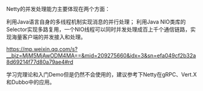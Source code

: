 Netty的并发处理能力主要体现在两个方面：

利用Java语言自身的多线程机制实现消息的并行处理；
利用Java NIO类库的Selector实现多路复用，一个NIO线程可以同时并发处理成百上千个通信链路，实现海量客户端的并发接入和处理。


<https://mp.weixin.qq.com/s?__biz=MjM5MjAwODM4MA==&mid=209275660&idx=3&sn=efa049cf2b32a8d69214f77d80a79ae4#rd>

 学习完理论和入门Demo但是仍然不会使用的，建议参考下Netty在gRPC、Vert.X和Dubbo中的应用。